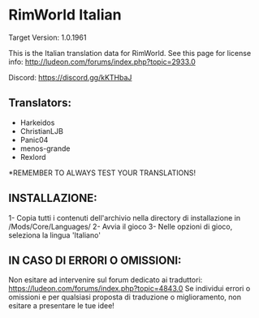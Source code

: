 RimWorld Italian
================
Target Version: 1.0.1961

This is the Italian translation data for RimWorld.
See this page for license info:
http://ludeon.com/forums/index.php?topic=2933.0

Discord: https://discord.gg/kKTHbaJ

Translators:
------------------
- Harkeidos
- ChristianLJB
- Panic04
- menos-grande
- Rexlord

*REMEMBER TO ALWAYS TEST YOUR TRANSLATIONS!

INSTALLAZIONE:
------------------
1- Copia tutti i contenuti dell'archivio nella directory di installazione in /Mods/Core/Languages/
2- Avvia il gioco
3- Nelle opzioni di gioco, seleziona la lingua 'Italiano'

IN CASO DI ERRORI O OMISSIONI:
------------------------------
Non esitare ad intervenire sul forum dedicato ai traduttori: https://ludeon.com/forums/index.php?topic=4843.0
Se individui errori o omissioni e per qualsiasi proposta di traduzione o miglioramento, non esitare a presentare le tue idee!
